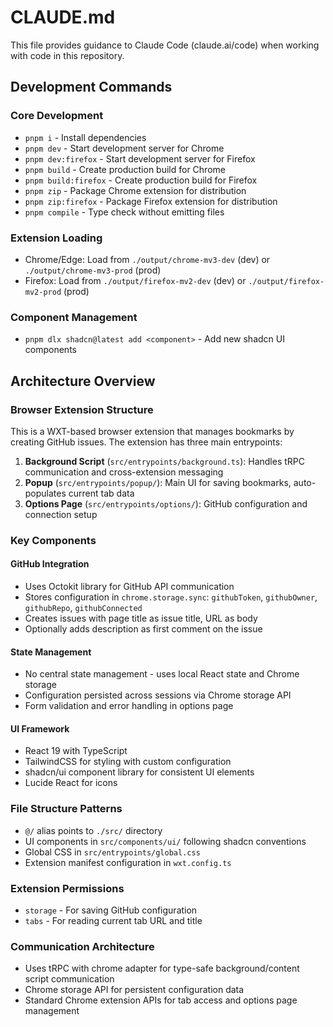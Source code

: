 # CLAUDE.md

This file provides guidance to Claude Code (claude.ai/code) when working with code in this repository.

## Development Commands

### Core Development
- `pnpm i` - Install dependencies
- `pnpm dev` - Start development server for Chrome
- `pnpm dev:firefox` - Start development server for Firefox  
- `pnpm build` - Create production build for Chrome
- `pnpm build:firefox` - Create production build for Firefox
- `pnpm zip` - Package Chrome extension for distribution
- `pnpm zip:firefox` - Package Firefox extension for distribution
- `pnpm compile` - Type check without emitting files

### Extension Loading
- Chrome/Edge: Load from `./output/chrome-mv3-dev` (dev) or `./output/chrome-mv3-prod` (prod)
- Firefox: Load from `./output/firefox-mv2-dev` (dev) or `./output/firefox-mv2-prod` (prod)

### Component Management
- `pnpm dlx shadcn@latest add <component>` - Add new shadcn UI components

## Architecture Overview

### Browser Extension Structure
This is a WXT-based browser extension that manages bookmarks by creating GitHub issues. The extension has three main entrypoints:

1. **Background Script** (`src/entrypoints/background.ts`): Handles tRPC communication and cross-extension messaging
2. **Popup** (`src/entrypoints/popup/`): Main UI for saving bookmarks, auto-populates current tab data
3. **Options Page** (`src/entrypoints/options/`): GitHub configuration and connection setup

### Key Components

#### GitHub Integration
- Uses Octokit library for GitHub API communication
- Stores configuration in `chrome.storage.sync`: `githubToken`, `githubOwner`, `githubRepo`, `githubConnected`
- Creates issues with page title as issue title, URL as body
- Optionally adds description as first comment on the issue

#### State Management
- No central state management - uses local React state and Chrome storage
- Configuration persisted across sessions via Chrome storage API
- Form validation and error handling in options page

#### UI Framework
- React 19 with TypeScript
- TailwindCSS for styling with custom configuration
- shadcn/ui component library for consistent UI elements
- Lucide React for icons

### File Structure Patterns
- `@/` alias points to `./src/` directory
- UI components in `src/components/ui/` following shadcn conventions
- Global CSS in `src/entrypoints/global.css`
- Extension manifest configuration in `wxt.config.ts`

### Extension Permissions
- `storage` - For saving GitHub configuration
- `tabs` - For reading current tab URL and title

### Communication Architecture
- Uses tRPC with chrome adapter for type-safe background/content script communication
- Chrome storage API for persistent configuration data
- Standard Chrome extension APIs for tab access and options page management